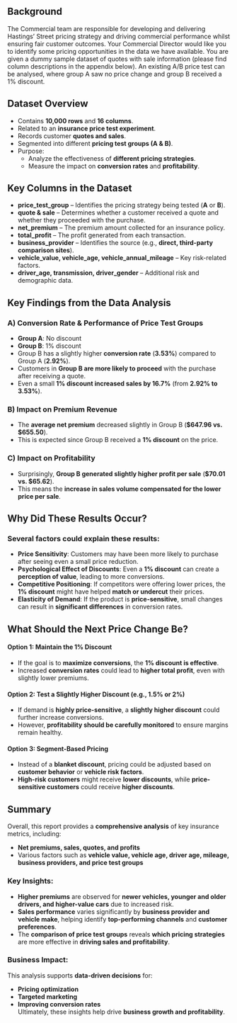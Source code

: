 ## Background

The Commercial team are responsible for developing and delivering Hastings’ Street pricing strategy and driving commercial performance whilst ensuring fair customer outcomes.
Your Commercial Director would like you to identify some pricing opportunities in the data we have available. 
You are given a dummy sample dataset of quotes with sale information (please find column descriptions in the appendix below). 
An existing A/B price test can be analysed, where group A saw no price change and group B received a 1% discount.

## Dataset Overview

- Contains **10,000 rows** and **16 columns**.  
- Related to an **insurance price test experiment**.  
- Records customer **quotes and sales**.  
- Segmented into different **pricing test groups (A & B)**.  
- Purpose:  
  - Analyze the effectiveness of **different pricing strategies**.  
  - Measure the impact on **conversion rates** and **profitability**.
 
## Key Columns in the Dataset  

- **price_test_group** – Identifies the pricing strategy being tested (**A** or **B**).  
- **quote & sale** – Determines whether a customer received a quote and whether they proceeded with the purchase.  
- **net_premium** – The premium amount collected for an insurance policy.  
- **total_profit** – The profit generated from each transaction.  
- **business_provider** – Identifies the source (e.g., **direct, third-party comparison sites**).  
- **vehicle_value, vehicle_age, vehicle_annual_mileage** – Key risk-related factors.  
- **driver_age, transmission, driver_gender** – Additional risk and demographic data.

## Key Findings from the Data Analysis  

### A) Conversion Rate & Performance of Price Test Groups  
- **Group A**: No discount  
- **Group B**: 1% discount  
- Group B has a slightly higher **conversion rate** (**3.53%**) compared to Group A (**2.92%**).  
- Customers in **Group B are more likely to proceed** with the purchase after receiving a quote.  
- Even a small **1% discount increased sales by 16.7%** (from **2.92% to 3.53%**).  

### B) Impact on Premium Revenue  
- The **average net premium** decreased slightly in Group B (**$647.96 vs. $655.50**).  
- This is expected since Group B received a **1% discount** on the price.  

### C) Impact on Profitability  
- Surprisingly, **Group B generated slightly higher profit per sale** (**$70.01 vs. $65.62**).  
- This means the **increase in sales volume compensated for the lower price per sale**.

  
## Why Did These Results Occur?  

### Several factors could explain these results:  

- **Price Sensitivity**: Customers may have been more likely to purchase after seeing even a small price reduction.  
- **Psychological Effect of Discounts**: Even a **1% discount** can create a **perception of value**, leading to more conversions.  
- **Competitive Positioning**: If competitors were offering lower prices, the **1% discount** might have helped **match or undercut** their prices.  
- **Elasticity of Demand**: If the product is **price-sensitive**, small changes can result in **significant differences** in conversion rates.  

## What Should the Next Price Change Be?  

#### **Option 1: Maintain the 1% Discount**  
- If the goal is to **maximize conversions**, the **1% discount is effective**.  
- Increased **conversion rates** could lead to **higher total profit**, even with slightly lower premiums.  

#### **Option 2: Test a Slightly Higher Discount (e.g., 1.5% or 2%)**  
- If demand is **highly price-sensitive**, a **slightly higher discount** could further increase conversions.  
- However, **profitability should be carefully monitored** to ensure margins remain healthy.  

#### **Option 3: Segment-Based Pricing**  
- Instead of a **blanket discount**, pricing could be adjusted based on **customer behavior** or **vehicle risk factors**.  
- **High-risk customers** might receive **lower discounts**, while **price-sensitive customers** could receive **higher discounts**.

## Summary  

Overall, this report provides a **comprehensive analysis** of key insurance metrics, including:  
- **Net premiums, sales, quotes, and profits**  
- Various factors such as **vehicle value, vehicle age, driver age, mileage, business providers, and price test groups**  

### Key Insights:  
- **Higher premiums** are observed for **newer vehicles, younger and older drivers, and higher-value cars** due to increased risk.  
- **Sales performance** varies significantly by **business provider and vehicle make**, helping identify **top-performing channels** and **customer preferences**.  
- The **comparison of price test groups** reveals **which pricing strategies** are more effective in **driving sales and profitability**.  

### Business Impact:  
This analysis supports **data-driven decisions** for:  
- **Pricing optimization**  
- **Targeted marketing**  
- **Improving conversion rates**  
Ultimately, these insights help drive **business growth and profitability**.  




